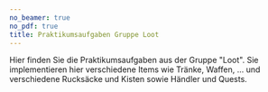 ```yaml
---
no_beamer: true
no_pdf: true
title: Praktikumsaufgaben Gruppe Loot
---
```


Hier finden Sie die Praktikumsaufgaben aus der Gruppe "Loot". Sie implementieren
hier verschiedene Items wie Tränke, Waffen, ... und verschiedene Rucksäcke und
Kisten sowie Händler und Quests.
